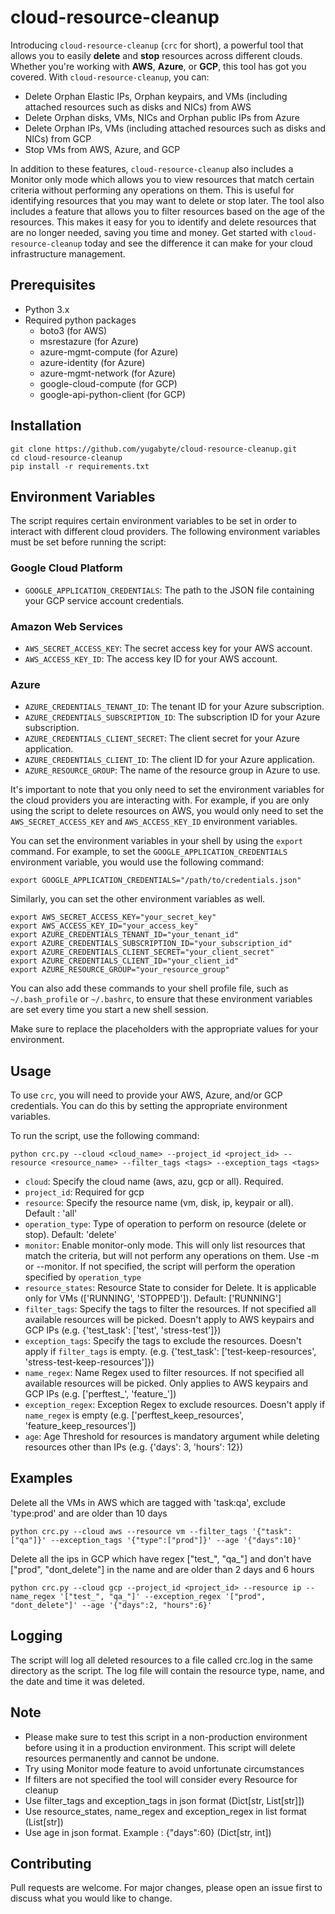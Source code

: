 # cloud-resource-cleanup

Introducing `cloud-resource-cleanup` (`crc` for short), a powerful tool that allows you to easily **delete** and **stop** resources across different clouds. Whether you're working with **AWS**, **Azure**, or **GCP**, this tool has got you covered. With `cloud-resource-cleanup`, you can:

* Delete Orphan Elastic IPs, Orphan keypairs, and VMs (including attached resources such as disks and NICs) from AWS
* Delete Orphan disks, VMs, NICs and Orphan public IPs from Azure
* Delete Orphan IPs, VMs (including attached resources such as disks and NICs) from GCP
* Stop VMs from AWS, Azure, and GCP

In addition to these features, `cloud-resource-cleanup` also includes a Monitor only mode which allows you to view resources that match certain criteria without performing any operations on them. This is useful for identifying resources that you may want to delete or stop later. The tool also includes a feature that allows you to filter resources based on the age of the resources. This makes it easy for you to identify and delete resources that are no longer needed, saving you time and money. Get started with `cloud-resource-cleanup` today and see the difference it can make for your cloud infrastructure management.

## Prerequisites
* Python 3.x
* Required python packages
  * boto3 (for AWS)
  * msrestazure (for Azure)
  * azure-mgmt-compute (for Azure)
  * azure-identity (for Azure)
  * azure-mgmt-network (for Azure)
  * google-cloud-compute (for GCP)
  * google-api-python-client (for GCP)

## Installation
```
git clone https://github.com/yugabyte/cloud-resource-cleanup.git
cd cloud-resource-cleanup
pip install -r requirements.txt
```

## Environment Variables
The script requires certain environment variables to be set in order to interact with different cloud providers. The following environment variables must be set before running the script:

### Google Cloud Platform
* `GOOGLE_APPLICATION_CREDENTIALS`: The path to the JSON file containing your GCP service account credentials.
### Amazon Web Services
* `AWS_SECRET_ACCESS_KEY`: The secret access key for your AWS account.
* `AWS_ACCESS_KEY_ID`: The access key ID for your AWS account.
### Azure
* `AZURE_CREDENTIALS_TENANT_ID`: The tenant ID for your Azure subscription.
* `AZURE_CREDENTIALS_SUBSCRIPTION_ID`: The subscription ID for your Azure subscription.
* `AZURE_CREDENTIALS_CLIENT_SECRET`: The client secret for your Azure application.
* `AZURE_CREDENTIALS_CLIENT_ID`: The client ID for your Azure application.
* `AZURE_RESOURCE_GROUP`: The name of the resource group in Azure to use.

It's important to note that you only need to set the environment variables for the cloud providers you are interacting with. For example, if you are only using the script to delete resources on AWS, you would only need to set the `AWS_SECRET_ACCESS_KEY` and `AWS_ACCESS_KEY_ID` environment variables.

You can set the environment variables in your shell by using the `export` command. For example, to set the `GOOGLE_APPLICATION_CREDENTIALS` environment variable, you would use the following command:
```
export GOOGLE_APPLICATION_CREDENTIALS="/path/to/credentials.json"
```
Similarly, you can set the other environment variables as well.
```
export AWS_SECRET_ACCESS_KEY="your_secret_key"
export AWS_ACCESS_KEY_ID="your_access_key"
export AZURE_CREDENTIALS_TENANT_ID="your_tenant_id"
export AZURE_CREDENTIALS_SUBSCRIPTION_ID="your_subscription_id"
export AZURE_CREDENTIALS_CLIENT_SECRET="your_client_secret"
export AZURE_CREDENTIALS_CLIENT_ID="your_client_id"
export AZURE_RESOURCE_GROUP="your_resource_group"
```
You can also add these commands to your shell profile file, such as `~/.bash_profile` or `~/.bashrc`, to ensure that these environment variables are set every time you start a new shell session.

Make sure to replace the placeholders with the appropriate values for your environment.

## Usage
To use `crc`, you will need to provide your AWS, Azure, and/or GCP credentials. You can do this by setting the appropriate environment variables.

To run the script, use the following command:
```
python crc.py --cloud <cloud_name> --project_id <project_id> --resource <resource_name> --filter_tags <tags> --exception_tags <tags>
```
* `cloud`: Specify the cloud name (aws, azu, gcp or all). Required.
* `project_id`: Required for gcp
* `resource`: Specify the resource name (vm, disk, ip, keypair or all). Default : 'all'
* `operation_type`: Type of operation to perform on resource (delete or stop). Default: 'delete'
* `monitor`: Enable monitor-only mode. This will only list resources that match the criteria, but will not perform any operations on them. Use -m or --monitor. If not specified, the script will perform the operation specified by `operation_type`
* `resource_states`: Resource State to consider for Delete. It is applicable only for VMs (['RUNNING', 'STOPPED']). Default: ['RUNNING']
* `filter_tags`: Specify the tags to filter the resources. If not specified all available resources will be picked. Doesn't apply to AWS keypairs and GCP IPs (e.g. {'test_task': ['test', 'stress-test']})
* `exception_tags`: Specify the tags to exclude the resources. Doesn't apply if `filter_tags` is empty. (e.g. {'test_task': ['test-keep-resources', 'stress-test-keep-resources']})
* `name_regex`: Name Regex used to filter resources. If not specified all available resources will be picked. Only applies to AWS keypairs and GCP IPs (e.g. ['perftest_', 'feature_'])
* `exception_regex`: Exception Regex to exclude resources. Doesn't apply if `name_regex` is empty (e.g. ['perftest_keep_resources', 'feature_keep_resources'])
* `age`: Age Threshold for resources is mandatory argument while deleting resources other than IPs (e.g. {'days': 3, 'hours': 12})


## Examples
Delete all the VMs in AWS which are tagged with 'task:qa', exclude 'type:prod' and are older than 10 days
```
python crc.py --cloud aws --resource vm --filter_tags '{"task":["qa"]}' --exception_tags '{"type":["prod"]}' --age '{"days":10}'
```

Delete all the ips in GCP which have regex ["test_", "qa_"] and don't have ["prod", "dont_delete"] in the name and are older than 2 days and 6 hours
```
python crc.py --cloud gcp --project_id <project_id> --resource ip --name_regex '["test_", "qa_"]' --exception_regex '["prod", "dont_delete"]' --age '{"days":2, "hours":6}'
```

## Logging
The script will log all deleted resources to a file called crc.log in the same directory as the script. The log file will contain the resource type, name, and the date and time it was deleted.

## Note
* Please make sure to test this script in a non-production environment before using it in a production environment. This script will delete resources permanently and cannot be undone.
* Try using Monitor mode feature to avoid unfortunate circumstances
* If filters are not specified the tool will consider every Resource for cleanup
* Use filter_tags and exception_tags in json format (Dict[str, List[str]])
* Use resource_states, name_regex and exception_regex in list format (List[str])
* Use age in json format. Example : {"days":60} (Dict[str, int])

## Contributing
Pull requests are welcome. For major changes, please open an issue first to discuss what you would like to change.
